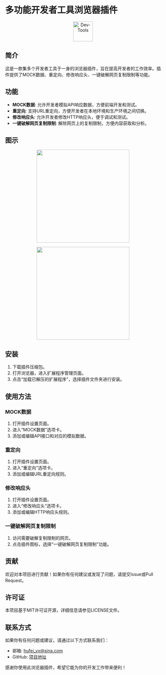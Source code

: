 # 多功能开发者工具浏览器插件

<p align="center">
  <img alt="Dev-Tools" src="https://github.com/fred-hu/images/raw/main/icon.png" width="64"/>
</p>

## 简介
这是一款集多个开发者工具于一身的浏览器插件，旨在提高开发者的工作效率。插件提供了MOCK数据、重定向、修改响应头、一键破解网页复制限制等功能。

## 功能
- **MOCK数据**: 允许开发者模拟API响应数据，方便前端开发和测试。
- **重定向**: 支持URL重定向，方便开发者在本地环境和生产环境之间切换。
- **修改响应头**: 允许开发者修改HTTP响应头，便于调试和测试。
- **一键破解网页复制限制**: 解除网页上的复制限制，方便内容获取和分析。

## 图示
<p align="center">
  <img src="https://github.com/fred-hu/images/raw/main/iShot_2024-06-29_22.21.59.png" width="300"/>
</p>
<p align="center">
  <img src="https://github.com/fred-hu/images/raw/main/iShot_2024-06-29_22.22.16.png" width="300"/>
</p>

## 安装
1. 下载插件压缩包。
2. 打开浏览器，进入扩展程序管理页面。
3. 点击“加载已解压的扩展程序”，选择插件文件夹进行安装。

## 使用方法
### MOCK数据
1. 打开插件设置页面。
2. 进入“MOCK数据”选项卡。
3. 添加或编辑API接口和对应的模拟数据。

### 重定向
1. 打开插件设置页面。
2. 进入“重定向”选项卡。
3. 添加或编辑URL重定向规则。

### 修改响应头
1. 打开插件设置页面。
2. 进入“修改响应头”选项卡。
3. 添加或编辑HTTP响应头规则。

### 一键破解网页复制限制
1. 访问需要破解复制限制的网页。
2. 点击插件图标，选择“一键破解网页复制限制”功能。

## 贡献
欢迎对本项目进行贡献！如果你有任何建议或发现了问题，请提交Issue或Pull Request。

## 许可证
本项目基于MIT许可证开源，详细信息请参见LICENSE文件。

## 联系方式
如果你有任何问题或建议，请通过以下方式联系我们：
- 邮箱: hufei_yx@sina.com
- GitHub: [项目地址](https://github.com/fred-hu/dev-tools-for-browser)

感谢你使用此浏览器插件，希望它能为你的开发工作带来便利！

